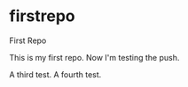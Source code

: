 firstrepo
=========

First Repo

This is my first repo.  Now I'm testing the push.

A third test.
A fourth test.
